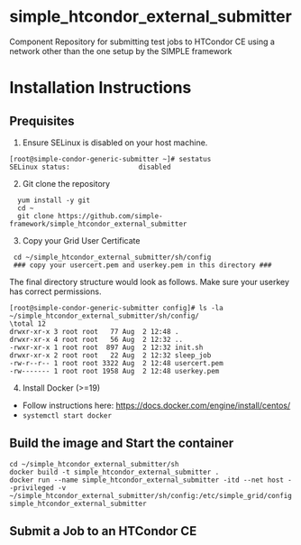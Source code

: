 # simple_htcondor_external_submitter
Component Repository for submitting test jobs to HTCondor CE using a network other than the one setup by the SIMPLE framework

# Installation Instructions

## Prequisites
1. Ensure SELinux is disabled on your host machine.

  ```
  [root@simple-condor-generic-submitter ~]# sestatus
  SELinux status:                 disabled 

  ```
2. Git clone the repository

  ```
    yum install -y git
    cd ~
    git clone https://github.com/simple-framework/simple_htcondor_external_submitter
  ```
  
3. Copy your Grid User Certificate
  ```
   cd ~/simple_htcondor_external_submitter/sh/config
   ### copy your usercert.pem and userkey.pem in this directory ###
  ```
  The final directory structure would look as follows. Make sure your userkey has correct permissions.
  ```
  [root@simple-condor-generic-submitter config]# ls -la ~/simple_htcondor_external_submitter/sh/config/
  \total 12
  drwxr-xr-x 3 root root   77 Aug  2 12:48 .
  drwxr-xr-x 4 root root   56 Aug  2 12:32 ..
  -rwxr-xr-x 1 root root  897 Aug  2 12:32 init.sh
  drwxr-xr-x 2 root root   22 Aug  2 12:32 sleep_job
  -rw-r--r-- 1 root root 3322 Aug  2 12:48 usercert.pem
  -rw------- 1 root root 1958 Aug  2 12:48 userkey.pem
  ```

4. Install Docker (>=19)
  - Follow instructions here: https://docs.docker.com/engine/install/centos/
  - ``` systemctl start docker ```
  
## Build the image and Start the container

``` 
cd ~/simple_htcondor_external_submitter/sh
docker build -t simple_htcondor_external_submitter .
docker run --name simple_htcondor_external_submitter -itd --net host --privileged -v ~/simple_htcondor_external_submitter/sh/config:/etc/simple_grid/config simple_htcondor_external_submitter
```

## Submit a Job to an HTCondor CE
